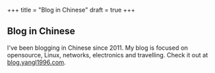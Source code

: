 +++
title = "Blog in Chinese"
draft = true
+++

## Blog in Chinese

I've been blogging in Chinese since 2011. My
blog is focused on opensource, Linux, networks, electronics and travelling.
Check it out at [blog.yangl1996.com](http://blog.yangl1996.com).
